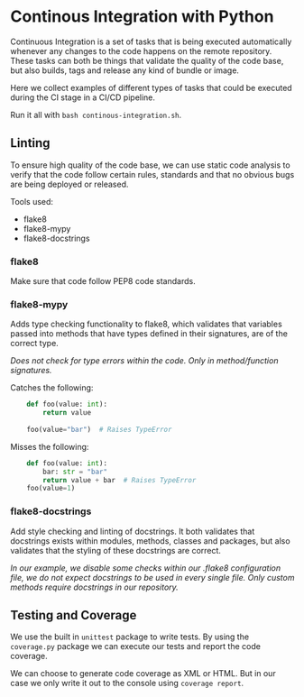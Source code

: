 # Continous Integration with Python

Continuous Integration is a set of tasks that is being executed automatically 
whenever any changes to the code happens on the remote repository. These tasks 
can both be things that validate the quality of the code base, but also builds,
tags and release any kind of bundle or image.

Here we collect examples of different types of tasks that could be executed
during the CI stage in a CI/CD pipeline.

Run it all with `bash continous-integration.sh`.

## Linting

To ensure high quality of the code base, we can use static code analysis to 
verify that the code follow certain rules, standards and that no obvious bugs 
are being deployed or released.

Tools used:
- flake8
- flake8-mypy
- flake8-docstrings

### flake8
Make sure that code follow PEP8 code standards. 


### flake8-mypy
Adds type checking functionality to flake8, which validates that variables 
passed into methods that have types defined in their signatures, are of the 
correct type.

*Does not check for type errors within the code. Only in method/function 
signatures.*

Catches the following:

```python
    def foo(value: int):
        return value
    
    foo(value="bar")  # Raises TypeError
```

Misses the following:

```python
    def foo(value: int):
        bar: str = "bar"
        return value + bar  # Raises TypeError
    foo(value=1)
```

### flake8-docstrings

Add style checking and linting of docstrings. It both validates that docstrings 
exists within modules, methods, classes and packages, but also validates that 
the styling of these docstrings are correct.

*In our example, we disable some checks within our .flake8 configuration file, 
we do not expect docstrings to be used in every single file. Only custom 
methods require docstrings in our repository.*


## Testing and Coverage

We use the built in `unittest` package to write tests. By using the 
`coverage.py` package we can execute our tests and report the code coverage.

We can choose to generate code coverage as XML or HTML. But in our case we only 
write it out to the console using `coverage report`.
